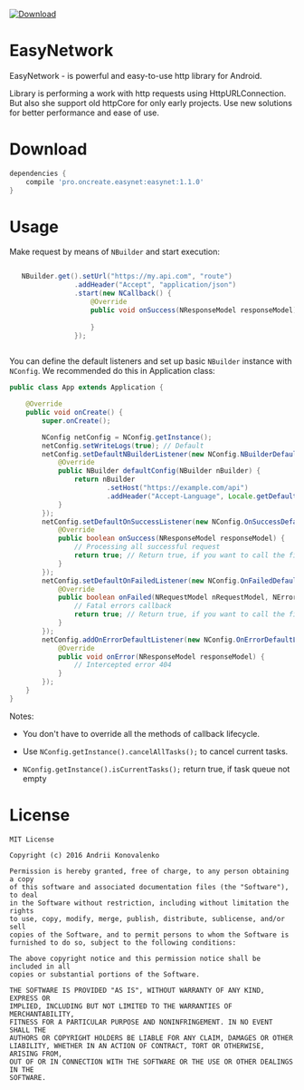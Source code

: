 [ ![Download](https://api.bintray.com/packages/jaksab/EasyNetwork/easynet/images/download.svg) ](https://bintray.com/jaksab/EasyNetwork/easynet/_latestVersion)

# EasyNetwork

EasyNetwork - is powerful and easy-to-use http library for Android.

Library is performing a work with http requests using HttpURLConnection. But also she support old httpCore for only early projects. Use new solutions for better performance and ease of use.

# Download
  
```groovy
dependencies {
    compile 'pro.oncreate.easynet:easynet:1.1.0'
}
```

# Usage

Make request by means of `NBuilder` and start execution: 


```java

   NBuilder.get().setUrl("https://my.api.com", "route")
                .addHeader("Accept", "application/json")
                .start(new NCallback() {
                    @Override
                    public void onSuccess(NResponseModel responseModel) {
                        
                    }
                });
                
```

You can define the default listeners and set up basic `NBuilder` instance with `NConfig`. We recommended do this in Application class:

```java
public class App extends Application {

    @Override
    public void onCreate() {
        super.onCreate();

        NConfig netConfig = NConfig.getInstance();
        netConfig.setWriteLogs(true); // Default
        netConfig.setDefaultNBuilderListener(new NConfig.NBuilderDefaultListener() {
            @Override
            public NBuilder defaultConfig(NBuilder nBuilder) {
                return nBuilder
                        .setHost("https://example.com/api")
                        .addHeader("Accept-Language", Locale.getDefault().toString());
            }
        });
        netConfig.setDefaultOnSuccessListener(new NConfig.OnSuccessDefaultListener() {
            @Override
            public boolean onSuccess(NResponseModel responseModel) {
                // Processing all successful request
                return true; // Return true, if you want to call the final handler
            }
        });
        netConfig.setDefaultOnFailedListener(new NConfig.OnFailedDefaultListener() {
            @Override
            public boolean onFailed(NRequestModel nRequestModel, NErrors error) {
                // Fatal errors callback
                return true; // Return true, if you want to call the final handler
            }
        });
        netConfig.addOnErrorDefaultListener(new NConfig.OnErrorDefaultListenerWithCode(404) {
            @Override
            public void onError(NResponseModel responseModel) {
                // Intercepted error 404
            }
        });
    }
}
```
Notes:

- You don't have to override all the methods of callback lifecycle.

- Use `NConfig.getInstance().cancelAllTasks();` to cancel current tasks.

- `NConfig.getInstance().isCurrentTasks();` return true, if task queue not empty

# License

```
MIT License

Copyright (c) 2016 Andrii Konovalenko

Permission is hereby granted, free of charge, to any person obtaining a copy
of this software and associated documentation files (the "Software"), to deal
in the Software without restriction, including without limitation the rights
to use, copy, modify, merge, publish, distribute, sublicense, and/or sell
copies of the Software, and to permit persons to whom the Software is
furnished to do so, subject to the following conditions:

The above copyright notice and this permission notice shall be included in all
copies or substantial portions of the Software.

THE SOFTWARE IS PROVIDED "AS IS", WITHOUT WARRANTY OF ANY KIND, EXPRESS OR
IMPLIED, INCLUDING BUT NOT LIMITED TO THE WARRANTIES OF MERCHANTABILITY,
FITNESS FOR A PARTICULAR PURPOSE AND NONINFRINGEMENT. IN NO EVENT SHALL THE
AUTHORS OR COPYRIGHT HOLDERS BE LIABLE FOR ANY CLAIM, DAMAGES OR OTHER
LIABILITY, WHETHER IN AN ACTION OF CONTRACT, TORT OR OTHERWISE, ARISING FROM,
OUT OF OR IN CONNECTION WITH THE SOFTWARE OR THE USE OR OTHER DEALINGS IN THE
SOFTWARE.
```
